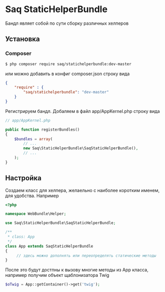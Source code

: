 Saq StaticHelperBundle
=================

Бандл являет собой по сути сборку различных хелперов

Установка
------------

### Composer
```bash
$ php composer require saq/statichelperbundle:dev-master
```
или можно добавить в конфиг composer.json строку вида
```json
{
    "require" : {
        "saq/statichelperbundle": "dev-master"
    }
}
```
Регистрируем бандл. Добаляем в файл app/AppKernel.php строку вида
```php
// app/AppKernel.php

public function registerBundles()
{
    $bundles = array(
        // ...
        new Saq\StaticHelperBundle\SaqStaticHelperBundle(),
        // ...
    );
}
```

Настройка
-------------
Создаем класс для хелпера, желаельно с наиболее коротким именем, для удобства.
Например
```php
<?php

namespace WebBundle\Helper;

use Saq\StaticHelperBundle\SaqStaticHelperBundle;

/**
 * class: App
 */
class App extends SaqStaticHelperBundle
{ 
	 // здесь можно дополнять или переопределять статические методы
}
```
После это будут достпны к вызову многие методы из App класса, например
получим объект щаблонизатора Twig
```php
$oTwig = App::getContainer()->get('twig');
```